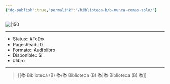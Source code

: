 ```yaml
---
{"dg-publish":true,"permalink":"/biblioteca-b/b-nunca-comas-solo/"}
---
```



![|150](https://m.media-amazon.com/images/I/81VlCyaWvxL._SL1500_.jpg)

---

- Status:: #ToDo 
- PagesRead:: 0 
- Formato:: Audiolibro
- Disponible:: Sí 
- #libro 

---

> [[📚 Biblioteca (B) 📚/📚 Biblioteca (B) 📚\|📚 Biblioteca (B) 📚]]